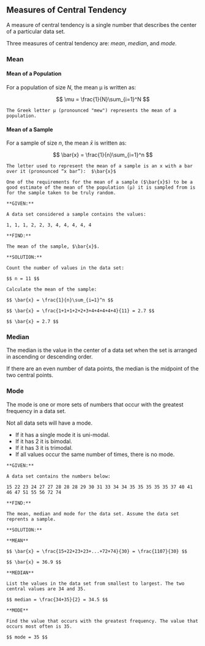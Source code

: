 ## Measures of Central Tendency

A measure of central tendency is a single number that describes the center of a particular data set.

Three measures of central tendency are: _mean_, _median_, and _mode_. 

### Mean

#### Mean of a Population

For a population of size _N_, the mean µ is written as:

$$ \mu = \frac{1}{N}\sum_{i=1}^N $$

```{tip}
The Greek letter μ (pronounced "mew") represents the mean of a population.
```

#### Mean of a Sample

For a sample of size _n_, the mean $\bar{x}$ is written as:

$$ \bar{x} = \frac{1}{n}\sum_{i=1}^n $$

```{tip}
The letter used to represent the mean of a sample is an x with a bar over it (pronounced “x bar”):  $\bar{x}$

One of the requirements for the mean of a sample ($\bar{x}$) to be a good estimate of the mean of the population (μ) it is sampled from is for the sample taken to be truly random.
```

```{card} Worked Example
**GIVEN:**

A data set considered a sample contains the values:

1, 1, 1, 2, 2, 3, 4, 4, 4, 4, 4

**FIND:**

The mean of the sample, $\bar{x}$.

**SOLUTION:**

Count the number of values in the data set:

$$ n = 11 $$

Calculate the mean of the sample:

$$ \bar{x} = \frac{1}{n}\sum_{i=1}^n $$

$$ \bar{x} = \frac{1+1+1+2+2+3+4+4+4+4+4}{11} = 2.7 $$

$$ \bar{x} = 2.7 $$

```

### Median

The median is the value in the center of a data set when the set is arranged in ascending or descending order.  

If there are an even number of data points, the median is the midpoint of the two central points.

### Mode

The mode is one or more sets of numbers that occur with the greatest frequency in a data set.

Not all data sets will have a mode.

 * If it has a single mode it is uni-modal.
 * If it has 2 it is bimodal.
 * If it has 3 it is trimodal.
 * If all values occur the same number of times, there is no mode.

```{card} **Worked Example**
**GIVEN:**

A data set contains the numbers below:

15 22 23 24 27 27 28 28 28 29 30 31 33 34 34 35 35 35 35 35 37 40 41 46 47 51 55 56 72 74

**FIND:**

The mean, median and mode for the data set. Assume the data set reprents a sample.

**SOLUTION:**

**MEAN** 

$$ \bar{x} = \frac{15+22+23+23+...+72+74}{30} = \frac{1107}{30} $$

$$ \bar{x} = 36.9 $$

**MEDIAN**

List the values in the data set from smallest to largest. The two central values are 34 and 35.

$$ median = \frac{34+35}{2} = 34.5 $$

**MODE**

Find the value that occurs with the greatest frequency. The value that occurs most often is 35.

$$ mode = 35 $$

```
